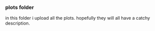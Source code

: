 ### plots folder

in this folder i upload all the plots. hopefully they will all have a catchy description.
